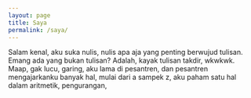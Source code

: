 ```yaml
---
layout: page
title: Saya
permalink: /saya/
---
```


<p>Salam kenal, aku suka nulis, nulis apa aja yang penting berwujud tulisan. Emang ada yang bukan tulisan? Adalah, kayak tulisan takdir, wkwkwk. Maap, gak lucu,
garing, aku lama di pesantren, dan pesantren mengajarkanku banyak hal, mulai dari a sampek z, aku paham satu hal dalam aritmetik, pengurangan, </p>

[jekyll-organization]: https://github.com/jekyll
